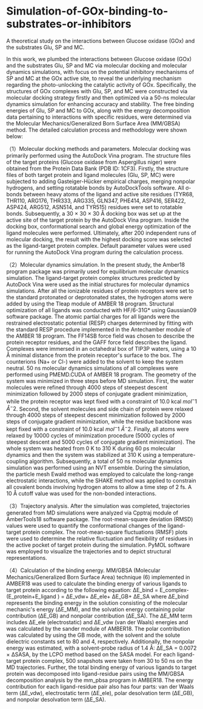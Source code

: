 # Simulation-of-GOx-binding-to-substrates-or-inhibitors
A theoretical study on the interactions between Glucose oxidase (GOx) and the substrates Glu, SP and MC.

In this work, we plumbed the interactions between Glucose oxidase (GOx) and the substrates Glu, SP and MC via molecular docking and molecular dynamics simulations, with focus on the potential inhibitory mechanisms of SP and MC at the GOx active site, to reveal the underlying mechanism regarding the photo-unlocking the catalytic activity of GOx. Specifically, the structures of GOx complexes with Glu, SP, and MC were constructed via molecular docking strategy firstly and then optimized via a 50-ns molecular dynamics simulation for enhancing accuracy and stability. The free binding energies of Glu, SP and MC to GOx, along with the energy decomposition data pertaining to interactions with specific residues, were determined via the Molecular Mechanics/Generalized Born Surface Area (MM/GBSA) method. The detailed calculation process and methodology were shown below:

（1）Molecular docking methods and parameters. 
Molecular docking was primarily performed using the AutoDock Vina program. The structure files of the target proteins (Glucose oxidase from Aspergillus niger) were obtained from the Protein Data Bank (PDB ID: 1CF3). Firstly, the structure files of both target protein and ligand molecules (Glu, SP, MC) were subjected to adding Gasteiger-Hücker empirical charges, merging nonpolar hydrogens, and setting rotatable bonds by AutoDockTools software. All σ-bonds between heavy atoms of the ligand and active site residues (TYR68, THR110, ARG176, THR333, ARG335, GLN347, PHE414, ASP416, SER422, ASP424, ARG512, ASN514, and TYR515) residues were set to rotatable bonds. Subsequently, a 30 × 30 × 30 Å docking box was set up at the active site of the target protein by the AutoDock Vina program. Inside the docking box, conformational search and global energy optimization of the ligand molecules were performed. Ultimately, after 200 independent runs of molecular docking, the result with the highest docking score was selected as the ligand-target protein complex. Default parameter values were used for running the AutoDock Vina program during the calculation process.

（2）Molecular dynamics simulation. 
In the present study, the Amber18 program package was primarily used for equilibrium molecular dynamics simulation. The ligand-target protein complex structures predicted by AutoDock Vina were used as the initial structures for molecular dynamics simulations. After all the ionizable residues of protein receptors were set to the standard protonated or deprotonated states, the hydrogen atoms were added by using the Tleap module of AMBER 18 program. Structural optimization of all ligands was conducted with HF/6-31G* using Gaussian09 software package. The atomic partial charges for all ligands were the restrained electrostatic potential (RESP) charges determined by fitting with the standard RESP procedure implemented in the Antechamber module of the AMBER 18 program. The FF14SB force field was chosen to describe the protein receptor residues, and the GAFF force field describes the ligand. Complexes were immersed in an octahedral box of TIP3P waters, using a 10 Å minimal distance from the protein receptor's surface to the box. The counterions (Na+ or Cl-) were added to the solvent to keep the system neutral. 50 ns molecular dynamics simulations of all complexes were performed using PMEMD.CUDA of AMBER 18 program.
The geometry of the system was minimized in three steps before MD simulation. First, the water molecules were refined through 4000 steps of steepest descent minimization followed by 2000 steps of conjugate gradient minimization, while the protein receptor was kept fixed with a constraint of 10.0 kcal $mol^-1$ $Å^-2$. Second, the solvent molecules and side chain of protein were relaxed through 4000 steps of steepest descent minimization followed by 2000 steps of conjugate gradient minimization, while the residue backbone was kept fixed with a constraint of 10.0 kcal $mol^-1$ $Å^-2$. Finally, all atoms were relaxed by 10000 cycles of minimization procedure (5000 cycles of steepest descent and 5000 cycles of conjugate gradient minimization).
The whole system was heated from 0 K to 310 K during 60 ps molecular dynamics and then the system was stabilized at 310 K using a temperature-coupling algorithm. Subsequently, a total of 50 ns molecular dynamics simulation was performed using an NVT ensemble. During the simulation, the particle mesh Ewald method was employed to calculate the long-range electrostatic interactions, while the SHAKE method was applied to constrain all covalent bonds involving hydrogen atoms to allow a time step of 2 fs. A 10 Å cutoff value was used for the non-bonded interactions.

（3）Trajectory analysis. 
After the simulation was completed, trajectories generated from MD simulations were analyzed via Cpptraj module of AmberTools18 software package. The root-mean-square deviation (RMSD) values were used to quantify the conformational changes of the ligand-target protein complex. The root-mean-square fluctuations (RMSF) plots were used to determine the relative fluctuation and flexibility of residues in the active pocket of target protein during the simulation. PyMOL software was employed to visualize the trajectories and to depict structural representations.

（4）Calculation of the binding energy. 
MM/GBSA (Molecular Mechanics/Generalized Born Surface Area) technique (6) implemented in AMBER18 was used to calculate the binding energy of various ligands to target protein according to the following equation: 
∆E_bind = E_complex-(E_protein+E_ligand ) 
        = ∆E_vdw+ ∆E_ele+ ∆E_GB+ ∆E_SA
where ΔE_bind represents the binding energy in the solution consisting of the molecular mechanic's energy (ΔE_MM), and the solvation energy containing polar contribution (ΔE_GB) and nonpolar contribution (ΔE_SA). The ΔE_MM term includes ΔE_ele (electrostatic) and ΔE_vdw (van der Waals) energies and was calculated by the sander module of AMBER18. The polar contribution was calculated by using the GB mode, with the solvent and the solute dielectric constants set to 80 and 4, respectively. Additionally, the nonpolar energy was estimated, with a solvent-probe radius of 1.4 Å: ΔE_SA = 0.0072 × ΔSASA, by the LCPO method based on the SASA model. For each ligand-target protein complex, 500 snapshots were taken from 30 to 50 ns on the MD trajectories. Further, the total binding energy of various ligands to target protein was decomposed into ligand-residue pairs using the MM/GBSA decomposition analysis by the mm_pbsa program in AMBER18. The energy contribution for each ligand-residue pair also has four parts: van der Waals term (ΔE_vdw), electrostatic term (ΔE_ele), polar desolvation term (ΔE_GB), and nonpolar desolvation term (ΔE_SA).


